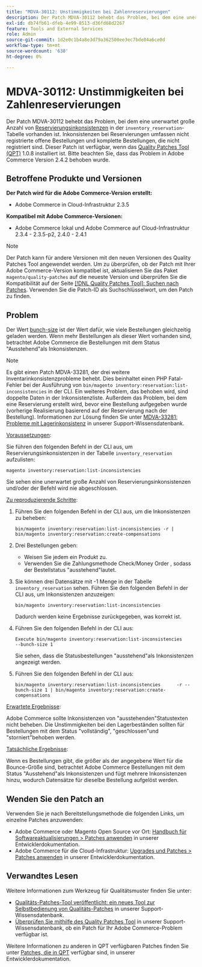 ```yaml
---
title: "MDVA-30112: Unstimmigkeiten bei Zahlenreservierungen"
description: Der Patch MDVA-30112 behebt das Problem, bei dem eine unerwartet große Anzahl von [Reservierungsinkonsistenzen](https://devdocs.magento.com/guides/v2.4/inventory/inventory-cli-reference.html#what-causes-reservation-inconsistencies) in der Tabelle "inventory_reservation"vorhanden ist. Inkonsistenzen bei Reservierungen umfassen nicht registrierte offene Bestellungen und komplette Bestellungen, die nicht registriert sind. Dieser Patch ist verfügbar, wenn das [Quality Patches Tool (QPT)](/help/announcements/adobe-commerce-announcements/magento-quality-patches-released-new-tool-to-self-serve-quality-patches.md) 1.0.8 installiert ist. Bitte beachten Sie, dass das Problem in Adobe Commerce Version 2.4.2 behoben wurde.
exl-id: db74fb61-dfeb-4e99-8513-d36fd68d2267
feature: Tools and External Services
role: Admin
source-git-commit: 1d2e0c1b4a8e3d79a362500ee3ec7bde84a6ce0d
workflow-type: tm+mt
source-wordcount: '630'
ht-degree: 0%

---
```


# MDVA-30112: Unstimmigkeiten bei Zahlenreservierungen

Der Patch MDVA-30112 behebt das Problem, bei dem eine unerwartet große Anzahl von [Reservierungsinkonsistenzen](https://devdocs.magento.com/guides/v2.4/inventory/inventory-cli-reference.html#what-causes-reservation-inconsistencies) in der `inventory_reservation`-Tabelle vorhanden ist. Inkonsistenzen bei Reservierungen umfassen nicht registrierte offene Bestellungen und komplette Bestellungen, die nicht registriert sind. Dieser Patch ist verfügbar, wenn das [Quality Patches Tool (QPT)](/help/announcements/adobe-commerce-announcements/magento-quality-patches-released-new-tool-to-self-serve-quality-patches.md) 1.0.8 installiert ist. Bitte beachten Sie, dass das Problem in Adobe Commerce Version 2.4.2 behoben wurde.

## Betroffene Produkte und Versionen

**Der Patch wird für die Adobe Commerce-Version erstellt:**

* Adobe Commerce in Cloud-Infrastruktur 2.3.5

**Kompatibel mit Adobe Commerce-Versionen:**

* Adobe Commerce lokal und Adobe Commerce auf Cloud-Infrastruktur 2.3.4 - 2.3.5-p2, 2.4.0 - 2.4.1

>[!NOTE]
>
>Der Patch kann für andere Versionen mit den neuen Versionen des Quality Patches Tool angewendet werden. Um zu überprüfen, ob der Patch mit Ihrer Adobe Commerce-Version kompatibel ist, aktualisieren Sie das Paket `magento/quality-patches` auf die neueste Version und überprüfen Sie die Kompatibilität auf der Seite [[!DNL Quality Patches Tool]: Suchen nach Patches](https://devdocs.magento.com/quality-patches/tool.html#patch-grid). Verwenden Sie die Patch-ID als Suchschlüsselwort, um den Patch zu finden.

## Problem

Der Wert [bunch-size](https://devdocs.magento.com/guides/v2.4/inventory/inventory-cli-reference.html#list-inconsistencies-command) ist der Wert dafür, wie viele Bestellungen gleichzeitig geladen werden. Wenn mehr Bestellungen als dieser Wert vorhanden sind, betrachtet Adobe Commerce die Bestellungen mit dem Status &quot;Ausstehend&quot;als Inkonsistenzen.

>[!NOTE]
>
>Es gibt einen Patch MDVA-33281, der drei weitere Inventarinkonsistenzprobleme behebt. Dies beinhaltet einen PHP Fatal-Fehler bei der Ausführung von `bin/magento inventory:reservation:list-inconsistencies` in der CLI. Ein weiteres Problem, das behoben wird, sind doppelte Daten in der Inkonsistenzliste. Außerdem das Problem, bei dem eine Reservierung erstellt wird, bevor eine Bestellung aufgegeben wurde (vorherige Realisierung basierend auf der Reservierung nach der Bestellung). Informationen zur Lösung finden Sie unter [MDVA-33281: Probleme mit Lagerinkonsistenz](/help/support-tools/patches-available-in-qpt-tool/v1-0-14/mdva-33281-magento-patch-inventory-inconsistency-issues.md) in unserer Support-Wissensdatenbank.

<u>Voraussetzungen</u>:

Sie führen den folgenden Befehl in der CLI aus, um Reservierungsinkonsistenzen in der Tabelle `inventory_reservation` aufzulisten:

```
magento inventory:reservation:list-inconsistencies
```

Sie sehen eine unerwartet große Anzahl von Reservierungsinkonsistenzen und/oder der Befehl wird nie abgeschlossen.

<u>Zu reproduzierende Schritte</u>:

1. Führen Sie den folgenden Befehl in der CLI aus, um die Inkonsistenzen zu beheben:

   ```
   bin/magento inventory:reservation:list-inconsistencies -r | bin/magento inventory:reservation:create-compensations
   ```

1. Drei Bestellungen geben:
   * Weisen Sie jedem ein Produkt zu.
   * Verwenden Sie die Zahlungsmethode Check/Money Order , sodass der Bestellstatus &quot;ausstehend&quot;lautet.
1. Sie können drei Datensätze mit -1 Menge in der Tabelle `inventory_reservation` sehen. Führen Sie den folgenden Befehl in der CLI aus, um Inkonsistenzen anzuzeigen:

   ```
   bin/magento inventory:reservation:list-inconsistencies
   ```

   Dadurch werden keine Ergebnisse zurückgegeben, was korrekt ist.

1. Führen Sie den folgenden Befehl in der CLI aus:

   ```
   Execute bin/magento inventory:reservation:list-inconsistencies      --bunch-size 1
   ```

   Sie sehen, dass die Statusbestellungen &quot;ausstehend&quot;als Inkonsistenzen angezeigt werden.

1. Führen Sie den folgenden Befehl in der CLI aus:

   ```
   bin/magento inventory:reservation:list-inconsistencies      -r --bunch-size 1 | bin/magento inventory:reservation:create-compensations
   ```

<u>Erwartete Ergebnisse</u>:

Adobe Commerce sollte Inkonsistenzen von &quot;ausstehenden&quot;Statustexten nicht beheben. Die Unstimmigkeiten bei den Lagerbeständen sollten für Bestellungen mit dem Status &quot;vollständig&quot;, &quot;geschlossen&quot;und &quot;storniert&quot;behoben werden.

<u>Tatsächliche Ergebnisse</u>:

Wenn es Bestellungen gibt, die größer als der angegebene Wert für die Bounce-Größe sind, betrachtet Adobe Commerce Bestellungen mit dem Status &quot;Ausstehend&quot;als Inkonsistenzen und fügt mehrere Inkonsistenzen hinzu, wodurch Datensätze für dieselbe Bestellung aufgelöst werden.

## Wenden Sie den Patch an

Verwenden Sie je nach Bereitstellungsmethode die folgenden Links, um einzelne Patches anzuwenden:

* Adobe Commerce oder Magento Open Source vor Ort: [Handbuch für Softwareaktualisierungen > Patches anwenden](https://devdocs.magento.com/guides/v2.4/comp-mgr/patching/mqp.html) in unserer Entwicklerdokumentation.
* Adobe Commerce für die Cloud-Infrastruktur: [Upgrades und Patches > Patches anwenden](https://devdocs.magento.com/cloud/project/project-patch.html) in unserer Entwicklerdokumentation.

## Verwandtes Lesen

Weitere Informationen zum Werkzeug für Qualitätsmuster finden Sie unter:

* [Qualitäts-Patches-Tool veröffentlicht: ein neues Tool zur Selbstbedienung von Qualitäts-Patches](/help/announcements/adobe-commerce-announcements/magento-quality-patches-released-new-tool-to-self-serve-quality-patches.md) in unserer Support-Wissensdatenbank.
* [Überprüfen Sie mithilfe des Quality Patches Tool](/help/support-tools/patches-available-in-qpt-tool/check-patch-for-magento-issue-with-magento-quality-patches.md) in unserer Support-Wissensdatenbank, ob ein Patch für Ihr Adobe Commerce-Problem verfügbar ist.

Weitere Informationen zu anderen in QPT verfügbaren Patches finden Sie unter [Patches, die in QPT](https://devdocs.magento.com/quality-patches/tool.html#patch-grid) verfügbar sind, in unserer Entwicklerdokumentation.
